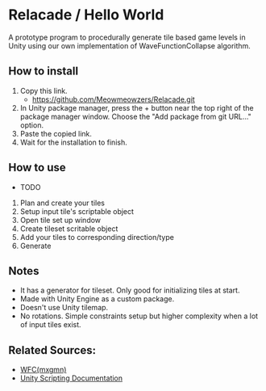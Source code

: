 # Relacade / Hello World
A prototype program to procedurally generate tile based game levels in Unity using our own implementation of WaveFunctionCollapse algorithm.

## How to install
1. Copy this link.
	- https://github.com/Meowmeowzers/Relacade.git
2. In Unity package manager, press the + button near the top right of the package manager window.
Choose the "Add package from git URL..." option.
3. Paste the copied link.
4. Wait for the installation to finish.

## How to use
- TODO
1. Plan and create your tiles
2. Setup input tile's scriptable object
3. Open tile set up window
4. Create tileset scritable object
5. Add your tiles to corresponding direction/type
6. Generate

## Notes
- It has a generator for tileset. Only good for initializing tiles at start.
- Made with Unity Engine as a custom package.
- Doesn't use Unity tilemap.
- No rotations. Simple constraints setup but higher complexity when a lot of input tiles exist.

## Related Sources:
- [WFC(mxgmn)](https://github.com/mxgmn/WaveFunctionCollapse)
- [Unity Scripting Documentation](https://docs.unity3d.com/2022.2/Documentation/ScriptReference/index.html)